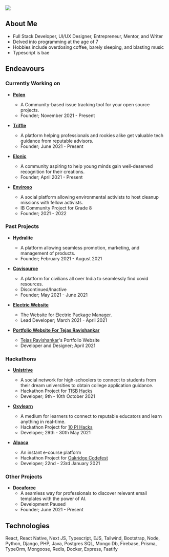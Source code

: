 <img src="https://github.com/fullstackslayer/fullstackslayer/blob/main/Profile%20Banner%20GH.png?raw=true" />

## About Me

- Full Stack Developer, UI/UX Designer, Entrepreneur, Mentor, and Writer
- Delved into programming at the age of 7
- Hobbies include overdosing coffee, barely sleeping, and blasting music
- Typescript is bae

## Endeavours

### Currently Working on

- **<a href="https://polenhq.com">Polen</a>** 
  - A Community-based issue tracking tool for your open source projects.
  - Founder; November 2021 - Present

- **<a href="https://triffle.co">Triffle</a>** 
  - A platform helping professionals and rookies alike get valuable tech guidance from reputable advisors.
  - Founder; June 2021 - Present

- **<a href="https://discord.gg/y6ckRNNTex">Elonic</a>**
  - A community aspiring to help young minds gain well-deserved recognition for their creations.
  - Founder; April 2021 - Present

- **<a href="https://instagram.com/envirosotheapp">Enviroso</a>** 
  - A social platform allowing environmental activists to host cleanup missions with fellow activists. 
  - IB Community Project for Grade 8
  - Founder; 2021 - 2022

### Past Projects

- **<a href="https://hydralite.io">Hydralite</a>**
  - A platform allowing seamless promotion, marketing, and management of products.
  - Founder; February 2021 - August 2021
 
- **<a href="https://covisource.in">Covisource</a>**
  - A platform for civilians all over India to seamlessly find covid resources.
  - Discontinued/Inactive
  - Founder; May 2021 - June 2021 

- **<a href="https://electric.sh">Electric Website</a>**
  - The Website for Electric Package Manager.
  - Lead Developer; March 2021 - April 2021
  
- **<a href="https://xtremedevx.com">Portfolio Website For Tejas Ravishankar</a>**
  - <a href="https://twitter.com/xtremedevx">Tejas Ravishankar</a>'s Portfolio Website
  - Developer and Designer; April 2021

### Hackathons
  
- **<a href="https://github.com/fullstackslayer/unistrive">Unistrive</a>**
  - A social network for high-schoolers to connect to students from their dream universities to obtain college application guidance. 
  - Hackathon Project for <a href="https://tisbhacks.com">TISB Hacks</a>
  - Developer; 9th - 10th October 2021
    
- **<a href="">Oxylearn</a>**
  - A medium for learners to connect to reputable educators and learn anything in real-time.
  - Hackathon Project for <a href="https://10pihacks.github.io/">10 PI Hacks</a>
  - Developer; 29th - 30th May 2021

- **<a href="">Alpaca</a>**
  - An instant e-course platform
  - Hackathon Project for <a href="https://codefest.oakridge.in/">Oakridge Codefest</a>
  - Developer; 22nd - 23rd January 2021

### Other Projects

- **<a href="https://github.com/Docaforce">Docaforce</a>**
  - A seamless way for professionals to discover relevant email templates with the power of AI. 
  - Development Paused
  - Founder; June 2021 - Present


## Technologies
React, React Native, Next JS, Typescript, EJS, Tailwind, Bootstrap, Node, Python, Django, PHP, Java, Postgres SQL, Mongo Db, Firebase, Prisma, TypeOrm, Mongoose, Redis, Docker, Express, Fastify


